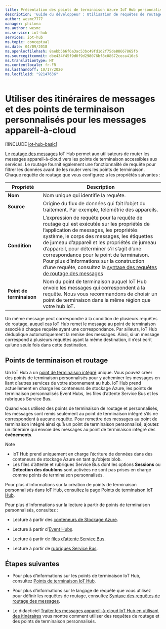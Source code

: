 ```yaml
---
title: Présentation des points de terminaison Azure IoT Hub personnalisés | Microsoft Docs
description: 'Guide du développeur : Utilisation de requêtes de routage pour router les messages appareil-à-cloud vers des points de terminaison.'
author: wesmc7777
manager: philmea
ms.author: wesmc
ms.service: iot-hub
services: iot-hub
ms.topic: conceptual
ms.date: 04/09/2018
ms.openlocfilehash: 8aebb5b6f6a3ac53bc49fd1d2f75de88667865fb
ms.sourcegitcommit: dbe434f45f9d0f9d298076bf8c08672ceca416c6
ms.translationtype: HT
ms.contentlocale: fr-FR
ms.lasthandoff: 10/17/2020
ms.locfileid: "92147636"
---
```

# <a name="use-message-routes-and-custom-endpoints-for-device-to-cloud-messages"></a>Utiliser des itinéraires de messages et des points de terminaison personnalisés pour les messages appareil-à-cloud

[!INCLUDE [iot-hub-basic](../../includes/iot-hub-basic-partial.md)]

Le [routage des messages](iot-hub-devguide-routing-query-syntax.md) IoT Hub permet aux utilisateurs de router les messages appareil-à-cloud vers les points de terminaison accessibles aux services. Le routage fournit également une fonctionnalité de requête pour filtrer les données avant de les router vers les points de terminaison. Chaque requête de routage que vous configurez a les propriétés suivantes :

| Propriété      | Description |
| ------------- | ----------- |
| **Nom**      | Nom unique qui identifie la requête. |
| **Source**    | Origine du flux de données qui fait l’objet du traitement. Par exemple, télémétrie des appareils. |
| **Condition** | L’expression de requête pour la requête de routage qui est exécutée sur les propriétés de l’application de messages, les propriétés système, le corps des messages, les étiquettes de jumeau d’appareil et les propriétés de jumeau d’appareil, pour déterminer s’il s’agit d’une correspondance pour le point de terminaison. Pour plus d’informations sur la construction d’une requête, consultez la [syntaxe des requêtes de routage des messages](iot-hub-devguide-routing-query-syntax.md) |
| **Point de terminaison**  | Nom du point de terminaison auquel IoT Hub envoie les messages qui correspondent à la requête. Nous vous recommandons de choisir un point de terminaison dans la même région que votre hub IoT. |

Un même message peut correspondre à la condition de plusieurs requêtes de routage, auquel cas IoT Hub remet le message au point de terminaison associé à chaque requête ayant une correspondance. Par ailleurs, IoT Hub déduplique automatiquement la remise des messages. Ainsi, si un message correspond à plusieurs requêtes ayant la même destination, il n’est écrit qu’une seule fois dans cette destination.

## <a name="endpoints-and-routing"></a>Points de terminaison et routage

Un IoT Hub a un [point de terminaison intégré](iot-hub-devguide-messages-read-builtin.md) unique. Vous pouvez créer des points de terminaison personnalisés pour y acheminer les messages en liant d’autres services de votre abonnement au hub. IoT Hub prend actuellement en charge les conteneurs de stockage Azure, les points de terminaison personnalisés Event Hubs, les files d’attente Service Bus et les rubriques Service Bus.

Quand vous utilisez des points de terminaison de routage et personnalisés, les messages sont remis seulement au point de terminaison intégré s’ils ne correspondent à aucune requête. Pour remettre des messages au point de terminaison intégré ainsi qu’à un point de terminaison personnalisé, ajoutez un itinéraire qui envoie des messages au point de terminaison intégré des **événements**.

> [!NOTE]
> * IoT Hub prend uniquement en charge l’écriture de données dans des conteneurs de stockage Azure en tant qu’objets blob.
> * Les files d’attente et rubriques Service Bus dont les options **Sessions** ou **Détection des doublons** sont activées ne sont pas prises en charge comme points de terminaison personnalisés.

Pour plus d’informations sur la création de points de terminaison personnalisés dans IoT Hub, consultez la page [Points de terminaison IoT Hub](iot-hub-devguide-endpoints.md).

Pour plus d’informations sur la lecture à partir de points de terminaison personnalisés, consultez :

* Lecture à partir des [conteneurs de Stockage Azure](../storage/blobs/storage-blobs-introduction.md).

* Lecture à partir d’[Event Hubs](../event-hubs/event-hubs-dotnet-standard-getstarted-send.md).

* Lecture à partir de [files d’attente Service Bus](../service-bus-messaging/service-bus-dotnet-get-started-with-queues.md).

* Lecture à partir de [rubriques Service Bus](../service-bus-messaging/service-bus-dotnet-how-to-use-topics-subscriptions.md).

## <a name="next-steps"></a>Étapes suivantes

* Pour plus d’informations sur les points de terminaison IoT Hub, consultez [Points de terminaison IoT Hub](iot-hub-devguide-endpoints.md).

* Pour plus d’informations sur le langage de requête que vous utilisez pour définir les requêtes de routage, consultez [Syntaxe des requêtes de routage des messages](iot-hub-devguide-routing-query-syntax.md).

* Le didacticiel [Traiter les messages appareil-à-cloud IoT Hub en utilisant des itinéraires](tutorial-routing.md) vous montre comment utiliser des requêtes de routage et des points de terminaison personnalisés.